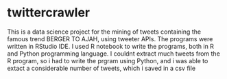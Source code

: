 # twittercrawler
This is a data science project for the mining of tweets containing the famous trend BERGER TO AJAH, using tweeter APIs. The programs were written in RStudio IDE. 
I used R notebook to write the programs, both in R and Python programming language.
I couldnt extract much tweets from the R program, so i had to write the prgram using Python, and i was able to extact a considerable number of tweets, which i saved in a csv file 
